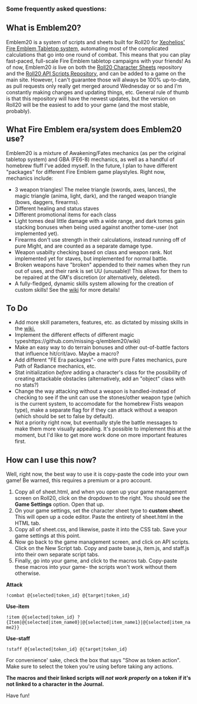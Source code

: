 ### Some frequently asked questions: ###

## What is Emblem20? ##

Emblem20 is a system of scripts and sheets built for Roll20 for [Xeohelios'](https://reddit.com/user/xeohelios) [Fire Emblem Tabletop system](https://www.dropbox.com/sh/fvib0sh0o4fqt8d/AACJ66fUDtxL5atM5-ZcE8Ypa?dl=0), automating most of the complicated calculations that go into one round of combat. This means that you can play fast-paced, full-scale Fire Emblem tabletop campaigns with your friends! As of now, Emblem20 *is* live on both the [Roll20 Character Sheets](https://github.com/Roll20/roll20-character-sheets) repository and the [Roll20 API Scripts Repository](https://github.com/missing-q/roll20-api-scripts), and can be added to a game on the main site. However, I can't guarantee those will always be 100% up-to-date, as pull requests only really get merged around Wednesday or so and I'm constantly making changes and updating things, etc. General rule of thumb is that this repository will have the newest updates, but the version on Roll20 will be the easiest to add to your game (and the most stable, probably).

## What Fire Emblem era/system does Emblem20 use? ##

Emblem20 is a mixture of Awakening/Fates mechanics (as per the original tabletop system) and GBA (FE6-8) mechanics, as well as a handful of homebrew fluff I've added myself. In the future, I plan to have different "packages" for different Fire Emblem game playstyles. Right now, mechanics include:
- 3 weapon triangles! The melee triangle (swords, axes, lances), the magic triangle (anima, light, dark), and the ranged weapon triangle (bows, daggers, firearms).
- Different healing and status staves
- Different promotional items for each class
- Light tomes deal little damage with a wide range, and dark tomes gain stacking bonuses when being used against another tome-user (not implemented yet).
- Firearms don't use strength in their calculations, instead running off of pure Might, and are counted as a separate damage type. 
- Weapon usabilty checking based on class and weapon rank. Not implemented yet for staves, but implemented for normal battle. 
- Broken weapons have "broken" appended to their names when they run out of uses, and their rank is set UU (unusable)! This allows for them to be repaired at the GM's discretion (or alternatively, deleted).
- A fully-fledged, dynamic skills system allowing for the creation of custom skills! See the [wiki](https://github.com/missing-q/emblem20/wiki) for more details!

## To Do ##
- Add more skill parameters, features, etc. as dictated by missing skills in the [wiki.](https://github.com/missing-q/emblem20/wiki)
- Implement the different effects of different magic typeshttps://github.com/missing-q/emblem20/wiki)
- Make an easy way to do terrain bonuses and other out-of-battle factors that influence hit/crit/avo. Maybe a macro?
- Add different "FE Era packages"- one with pure Fates mechanics, pure Path of Radiance mechanics, etc.
- Stat initialization *before* adding a character's class for the possibility of creating attackable obstacles (alternatively, add an "object" class with no stats?)
- Change the way attacking without a weapon is handled-instead of checking to see if the unit can use the stones/other weapon type (which is the current system, to accomodate for the homebrew Fists weapon type), make a separate flag for if they can attack without a weapon (which should be set to false by default).
- Not a priority right now, but eventually style the battle messages to make them more visually appealing. It's possible to implement this at the moment, but I'd like to get more work done on more important features first.

## How can I use this now? ##

Well, right now, the best way to use it is copy-paste the code into your own game! Be warned, this requires a premium or a pro account.

1. Copy all of sheet.html, and when you open up your game management screen on Roll20, click on the dropdown to the right. You should see the **Game Settings** option. Open that up.
2. On your game settings, set the character sheet type to **custom sheet**. This will open up a code editor. Paste the entirety of sheet.html in the HTML tab.
3. Copy all of sheet.css, and likewise, paste it into the CSS tab. Save your game settings at this point.
4. Now go back to the game management screen, and click on API scripts. Click on the New Script tab. Copy and paste base.js, item.js, and staff.js into their own separate script tabs.
5. Finally, go into your game, and click to the macros tab. Copy-paste these macros into your game- the scripts won't work without them otherwise.

**Attack**

`!combat @{selected|token_id} @{target|token_id}`

**Use-item**

`!item @{selected|token_id} ?{Item|@{selected|item_name0}|@{selected|item_name1}|@{selected|item_name2}}`

**Use-staff**

`!staff @{selected|token_id} @{target|token_id}`

For convenience' sake, check the box that says "Show as token action". Make sure to select the token you're using before taking any actions.

**The macros and their linked scripts will *not work properly* on a token if it's not linked to a character in the Journal.**

Have fun!
